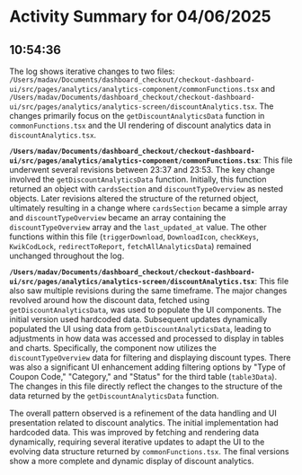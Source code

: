 # Activity Summary for 04/06/2025

## 10:54:36
The log shows iterative changes to two files: `/Users/madav/Documents/dashboard_checkout/checkout-dashboard-ui/src/pages/analytics/analytics-component/commonFunctions.tsx` and `/Users/madav/Documents/dashboard_checkout/checkout-dashboard-ui/src/pages/analytics/analytics-screen/discountAnalytics.tsx`.  The changes primarily focus on the `getDiscountAnalyticsData` function in `commonFunctions.tsx` and the UI rendering of discount analytics data in `discountAnalytics.tsx`.

**`/Users/madav/Documents/dashboard_checkout/checkout-dashboard-ui/src/pages/analytics/analytics-component/commonFunctions.tsx`**: This file underwent several revisions between 23:37 and 23:53.  The key change involved the `getDiscountAnalyticsData` function. Initially, this function returned an object with `cardsSection` and `discountTypeOverview` as nested objects.  Later revisions altered the structure of the returned object, ultimately resulting in a change where `cardsSection` became a simple array and `discountTypeOverview` became an array containing the `discountTypeOverview` array and the `last_updated_at` value.  The other functions within this file (`triggerDownload`, `DownloadIcon`, `checkKeys`, `KwikCodLock`, `redirectToReport`, `fetchAllAnalyticsData`) remained unchanged throughout the log.

**`/Users/madav/Documents/dashboard_checkout/checkout-dashboard-ui/src/pages/analytics/analytics-screen/discountAnalytics.tsx`**: This file also saw multiple revisions during the same timeframe. The major changes revolved around how the discount data, fetched using `getDiscountAnalyticsData`, was used to populate the UI components.  The initial version used hardcoded data.  Subsequent updates dynamically populated the UI using data from `getDiscountAnalyticsData`, leading to adjustments in how data was accessed and processed to display in tables and charts. Specifically, the component now utilizes the `discountTypeOverview` data for filtering and displaying discount types.  There was also a significant UI enhancement adding filtering options by "Type of Coupon Code," "Category," and "Status" for the third table (`table3Data`).  The changes in this file directly reflect the changes to the structure of the data returned by the `getDiscountAnalyticsData` function.


The overall pattern observed is a refinement of the data handling and UI presentation related to discount analytics. The initial implementation had hardcoded data. This was improved by fetching and rendering data dynamically, requiring several iterative updates to adapt the UI to the evolving data structure returned by `commonFunctions.tsx`.  The final versions show a more complete and dynamic display of discount analytics.
